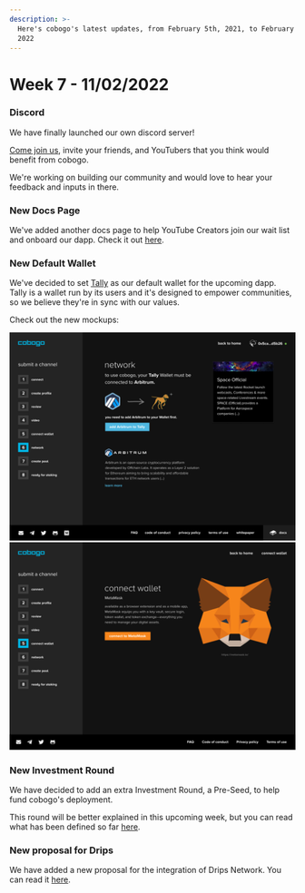 ```yaml
---
description: >-
  Here's cobogo's latest updates, from February 5th, 2021, to February 11th,
  2022
---
```


# Week 7 - 11/02/2022

### Discord

We have finally launched our own discord server!&#x20;

[Come join us](https://discord.gg/j7U2zXKk), invite your friends, and YouTubers that you think would benefit from cobogo.&#x20;

We're working on building our community and would love to hear your feedback and inputs in there.

### New Docs Page

We've added another docs page to help YouTube Creators join our wait list and onboard our dapp. Check it out [here](../overview/getting-started.md).

### New Default Wallet

We've decided to set [Tally](https://tally.cash) as our default wallet for the upcoming dapp. Tally is a wallet run by its users and it's designed to empower communities, so we believe they're in sync with our values.

Check out the new mockups:

![](<../.gitbook/assets/11-Submit a channel - 06-1.png>) ![](<../.gitbook/assets/10-Submit a channel - 05.png>)

### New Investment Round

We have decided to add an extra Investment Round, a Pre-Seed, to help fund cobogo's deployment.&#x20;

This round will be better explained in this upcoming week, but you can read what has been defined so far [here](../investment-funding/future-rounds.md).&#x20;

### New proposal for Drips

We have added a new proposal for the integration of Drips Network. You can read it [here](../platform/protocols/drips-network.md).&#x20;
